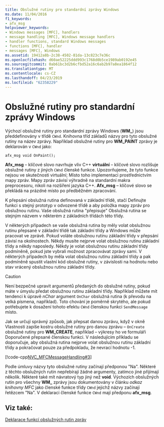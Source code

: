 ```yaml
---
title: Obslužné rutiny pro standardní zprávy Windows
ms.date: 11/04/2016
f1_keywords:
- afx_msg
helpviewer_keywords:
- Windows messages [MFC], handlers
- message handling [MFC], Windows message handlers
- handler functions, standard Windows messages
- functions [MFC], handler
- messages [MFC], Windows
ms.assetid: 19412a8b-2c38-4502-81da-13c823c7e36c
ms.openlocfilehash: d60ae52225ddd993c1768d0b5ce1989ab0192e45
ms.sourcegitcommit: 0ab61bc3d2b6cfbd52a16c6ab2b97a8ea1864f12
ms.translationtype: MT
ms.contentlocale: cs-CZ
ms.lasthandoff: 04/23/2019
ms.locfileid: "62358229"
---
```

# <a name="handlers-for-standard-windows-messages"></a>Obslužné rutiny pro standardní zprávy Windows

Výchozí obslužné rutiny pro standardní zprávy Windows (**WM_**) jsou předdefinovány v třídě `CWnd`. Knihovna tříd základů názvy pro tyto obslužné rutiny na název zprávy. Například obslužné rutiny pro **WM_PAINT** zprávy je deklarován v `CWnd` jako:

`afx_msg void OnPaint();`

**Afx_msg** – klíčové slovo navrhuje vliv C++ **virtuální** – klíčové slovo rozlišuje obslužné rutiny z jiných `CWnd` členské funkce. Upozorňujeme, že tyto funkce nejsou ve skutečnosti virtuální; Místo toho implementaci prostřednictvím mapy zpráv. Mapy zpráv závisí výhradně na standardní makra preprocesoru, nikoli na rozšíření jazyka C++. **Afx_msg** – klíčové slovo se překládá na prázdné místo po předběžném zpracování.

K přepsání obslužná rutina definovaná v základní třídě, stačí Definujte funkci s stejný prototyp v odvozené třídě a aby položka mapy zpráv pro obslužnou rutinu. Vaše obslužná rutina "přepisuje" Obslužná rutina se stejným názvem v některém z základních třídách této třídy.

V některých případech se vaše obslužná rutina by měly volat obslužnou rutinu přepsané v základní třídě tak základní třídy a Windows může pracovat ve zprávě. Pokud voláte obslužnou rutinu základní třídy v přepsání závisí na okolnostech. Někdy musíte nejprve volat obslužnou rutinu základní třídy a někdy naposledy. Někdy je volat obslužnou rutinu základní třídy podmíněně, pokud jste vybrali možnost zpracovávat zprávy sami. V některých případech by měla volat obslužnou rutinu základní třídy a pak podmíněně spustit vlastní kód obslužné rutiny, v závislosti na hodnotu nebo stav vrácený obslužnou rutinu základní třídy.

> [!CAUTION]
>  Není bezpečné upravit argumentů předaných do obslužné rutiny, pokud máte v úmyslu předat obslužnou rutinu základní třídy. Například můžete mít tendenci k úpravě *nChar* argument `OnChar` obslužná rutina (k převodu na velká písmena, například). Toto chování je poměrně skrytého, ale pokud potřebujete k dosažení tohoto efektu `CWnd` členskou funkci `SendMessage` místo.

Jak se určují správný způsob, jak přepsat danou zprávu, když v okně Vlastnosti zapíše kostru obslužné rutiny pro danou zprávu – `OnCreate` obslužné rutiny pro **WM_CREATE**, například – výkresy ho ve formuláři Doporučené přepsané členskou funkci. V následujícím příkladu se doporučuje, aby obslužná rutina nejprve volat obslužnou rutinu základní třídy a pokračovat pouze za předpokladu, že nevrací hodnotu -1.

[!code-cpp[NVC_MFCMessageHandling#3](../mfc/codesnippet/cpp/handlers-for-standard-windows-messages_1.cpp)]

Podle úmluvy názvy tyto obslužné rutiny začínají předponou "Na". Některé z těchto obslužných rutin nepřebírají žádné argumenty, zatímco jiné přijímají několik. Některé také mít návratový typ jiný než **void**. Výchozích obslužných rutin pro všechny **WM_** zprávy jsou dokumentovány v článku *odkaz knihovny MFC* jako členské funkce třídy `CWnd` jejichž názvy začínají řetězcem "Na". V deklaraci členské funkce `CWnd` mají předponu **afx_msg**.

## <a name="see-also"></a>Viz také:

[Deklarace funkcí obslužných rutin zpráv](../mfc/declaring-message-handler-functions.md)
